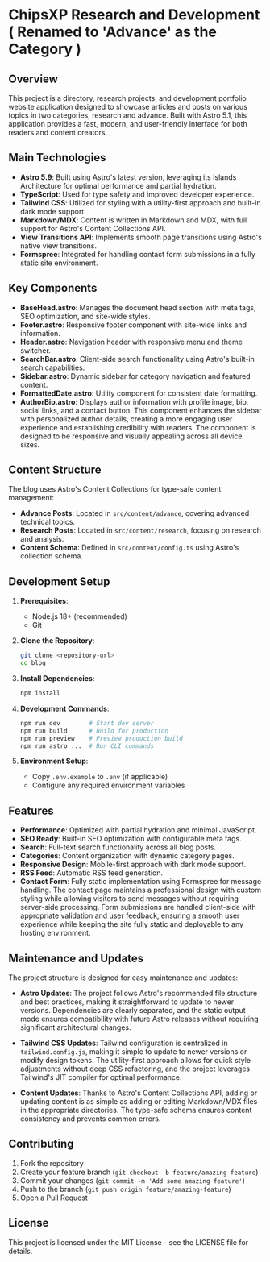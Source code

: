 # ChipsXP Research and Development ( Renamed to 'Advance' as the Category )

## Overview

This project is a directory, research projects, and development portfolio website application designed to showcase articles and posts on various topics in two categories, research and advance. Built with Astro 5.1, this application provides a fast, modern, and user-friendly interface for both readers and content creators.

## Main Technologies

- **Astro 5.9**: Built using Astro's latest version, leveraging its Islands Architecture for optimal performance and partial hydration.
- **TypeScript**: Used for type safety and improved developer experience.
- **Tailwind CSS**: Utilized for styling with a utility-first approach and built-in dark mode support.
- **Markdown/MDX**: Content is written in Markdown and MDX, with full support for Astro's Content Collections API.
- **View Transitions API**: Implements smooth page transitions using Astro's native view transitions.
- **Formspree**: Integrated for handling contact form submissions in a fully static site environment.

## Key Components

- **BaseHead.astro**: Manages the document head section with meta tags, SEO optimization, and site-wide styles.
- **Footer.astro**: Responsive footer component with site-wide links and information.
- **Header.astro**: Navigation header with responsive menu and theme switcher.
- **SearchBar.astro**: Client-side search functionality using Astro's built-in search capabilities.
- **Sidebar.astro**: Dynamic sidebar for category navigation and featured content.
- **FormattedDate.astro**: Utility component for consistent date formatting.
- **AuthorBio.astro**: Displays author information with profile image, bio, social links, and a contact button. This component enhances the sidebar with personalized author details, creating a more engaging user experience and establishing credibility with readers. The component is designed to be responsive and visually appealing across all device sizes.

## Content Structure

The blog uses Astro's Content Collections for type-safe content management:

- **Advance Posts**: Located in `src/content/advance`, covering advanced technical topics.
- **Research Posts**: Located in `src/content/research`, focusing on research and analysis.
- **Content Schema**: Defined in `src/content/config.ts` using Astro's collection schema.

## Development Setup

1. **Prerequisites**:
   - Node.js 18+ (recommended)
   - Git

2. **Clone the Repository**:

   ```bash
   git clone <repository-url>
   cd blog
   ```

3. **Install Dependencies**:

   ```bash
   npm install
   ```

4. **Development Commands**:

   ```bash
   npm run dev        # Start dev server
   npm run build      # Build for production
   npm run preview    # Preview production build
   npm run astro ...  # Run CLI commands
   ```

5. **Environment Setup**:
   - Copy `.env.example` to `.env` (if applicable)
   - Configure any required environment variables

## Features

- **Performance**: Optimized with partial hydration and minimal JavaScript.
- **SEO Ready**: Built-in SEO optimization with configurable meta tags.
- **Search**: Full-text search functionality across all blog posts.
- **Categories**: Content organization with dynamic category pages.
- **Responsive Design**: Mobile-first approach with dark mode support.
- **RSS Feed**: Automatic RSS feed generation.
- **Contact Form**: Fully static implementation using Formspree for message handling. The contact page maintains a professional design with custom styling while allowing visitors to send messages without requiring server-side processing. Form submissions are handled client-side with appropriate validation and user feedback, ensuring a smooth user experience while keeping the site fully static and deployable to any hosting environment.

## Maintenance and Updates

The project structure is designed for easy maintenance and updates:

- **Astro Updates**: The project follows Astro's recommended file structure and best practices, making it straightforward to update to newer versions. Dependencies are clearly separated, and the static output mode ensures compatibility with future Astro releases without requiring significant architectural changes.

- **Tailwind CSS Updates**: Tailwind configuration is centralized in `tailwind.config.js`, making it simple to update to newer versions or modify design tokens. The utility-first approach allows for quick style adjustments without deep CSS refactoring, and the project leverages Tailwind's JIT compiler for optimal performance.

- **Content Updates**: Thanks to Astro's Content Collections API, adding or updating content is as simple as adding or editing Markdown/MDX files in the appropriate directories. The type-safe schema ensures content consistency and prevents common errors.

## Contributing

1. Fork the repository
2. Create your feature branch (`git checkout -b feature/amazing-feature`)
3. Commit your changes (`git commit -m 'Add some amazing feature'`)
4. Push to the branch (`git push origin feature/amazing-feature`)
5. Open a Pull Request

## License

This project is licensed under the MIT License - see the LICENSE file for details.
